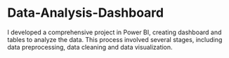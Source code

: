 # Data-Analysis-Dashboard
I developed a comprehensive project in Power BI, creating dashboard and tables to analyze the data. This process involved several stages, including data preprocessing, data cleaning and data visualization.
